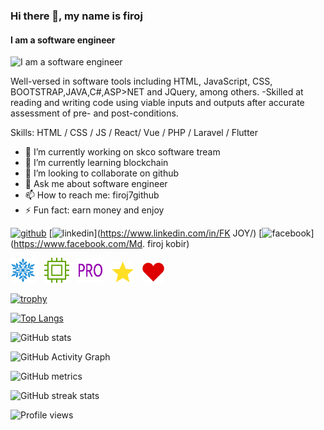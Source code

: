 ### Hi there 👋, my name is firoj
#### I am a software engineer
![I am a software engineer](https://arturssmirnovs.github.io/github-profile-readme-generator/images/banner.png)

Well-versed in software tools including HTML, JavaScript, CSS, BOOTSTRAP,JAVA,C#,ASP>NET and JQuery, among others. -Skilled at reading and writing code using viable inputs and outputs after accurate assessment of pre- and post-conditions. 

Skills: HTML / CSS / JS / React/ Vue / PHP / Laravel / Flutter

- 🔭 I’m currently working on skco software tream 
- 🌱 I’m currently learning blockchain 
- 👯 I’m looking to collaborate on github 
- 💬 Ask me about software engineer 
- 📫 How to reach me: firoj7github 
- ⚡ Fun fact: earn money and enjoy 


[<img src='https://cdn.jsdelivr.net/npm/simple-icons@3.0.1/icons/github.svg' alt='github' height='40'>](https://github.com/firoj7github)  [<img src='https://cdn.jsdelivr.net/npm/simple-icons@3.0.1/icons/linkedin.svg' alt='linkedin' height='40'>](https://www.linkedin.com/in/FK JOY/)  [<img src='https://cdn.jsdelivr.net/npm/simple-icons@3.0.1/icons/facebook.svg' alt='facebook' height='40'>](https://www.facebook.com/Md. firoj kobir)  

<a href='https://archiveprogram.github.com/'><img src='https://raw.githubusercontent.com/acervenky/animated-github-badges/master/assets/acbadge.gif' width='40' height='40'></a> <a href='https://docs.github.com/en/developers'><img src='https://raw.githubusercontent.com/acervenky/animated-github-badges/master/assets/devbadge.gif' width='40' height='40'></a> <a href='https://github.com/pricing'><img src='https://raw.githubusercontent.com/acervenky/animated-github-badges/master/assets/pro.gif' width='40' height='40'></a> <a href='https://stars.github.com/'><img src='https://raw.githubusercontent.com/acervenky/animated-github-badges/master/assets/starbadge.gif' width='35' height='35'></a> <a href='https://docs.github.com/en/github/supporting-the-open-source-community-with-github-sponsors'><img src='https://raw.githubusercontent.com/acervenky/animated-github-badges/master/assets/sponsorbadge.gif' width='35' height='35'></a> 

[![trophy](https://github-profile-trophy.vercel.app/?username=firoj7github)](https://github.com/ryo-ma/github-profile-trophy)

[![Top Langs](https://github-readme-stats.vercel.app/api/top-langs/?username=firoj7github)](https://github.com/anuraghazra/github-readme-stats)

![GitHub stats](https://github-readme-stats.vercel.app/api?username=firoj7github&show_icons=true&count_private=true)  

![GitHub Activity Graph](https://activity-graph.herokuapp.com/graph?username=firoj7github)  

![GitHub metrics](https://metrics.lecoq.io/firoj7github)  

![GitHub streak stats](https://github-readme-streak-stats.herokuapp.com/?user=firoj7github)  

![Profile views](https://gpvc.arturio.dev/firoj7github)  

